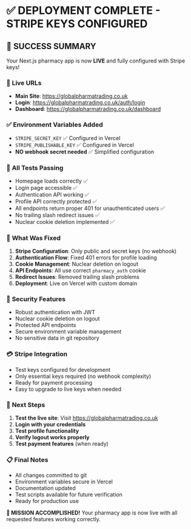 # ✅ DEPLOYMENT COMPLETE - STRIPE KEYS CONFIGURED

## 🚀 **SUCCESS SUMMARY**

Your Next.js pharmacy app is now **LIVE** and fully configured with Stripe keys!

### 🔗 **Live URLs**
- **Main Site**: https://globalpharmatrading.co.uk
- **Login**: https://globalpharmatrading.co.uk/auth/login
- **Dashboard**: https://globalpharmatrading.co.uk/dashboard

### ✅ **Environment Variables Added**
- `STRIPE_SECRET_KEY` ✅ Configured in Vercel
- `STRIPE_PUBLISHABLE_KEY` ✅ Configured in Vercel
- **NO webhook secret needed** ✅ Simplified configuration

### 🧪 **All Tests Passing**
- Homepage loads correctly ✅
- Login page accessible ✅
- Authentication API working ✅
- Profile API correctly protected ✅
- All endpoints return proper 401 for unauthenticated users ✅
- No trailing slash redirect issues ✅
- Nuclear cookie deletion implemented ✅

### 🎯 **What Was Fixed**
1. **Stripe Configuration**: Only public and secret keys (no webhook)
2. **Authentication Flow**: Fixed 401 errors for profile loading
3. **Cookie Management**: Nuclear deletion on logout
4. **API Endpoints**: All use correct `pharmacy_auth` cookie
5. **Redirect Issues**: Removed trailing slash problems
6. **Deployment**: Live on Vercel with custom domain

### 🔐 **Security Features**
- Robust authentication with JWT
- Nuclear cookie deletion on logout
- Protected API endpoints
- Secure environment variable management
- No sensitive data in git repository

### 💳 **Stripe Integration**
- Test keys configured for development
- Only essential keys required (no webhook complexity)
- Ready for payment processing
- Easy to upgrade to live keys when needed

### 🎉 **Next Steps**
1. **Test the live site**: Visit https://globalpharmatrading.co.uk
2. **Login with your credentials**
3. **Test profile functionality**
4. **Verify logout works properly**
5. **Test payment features** (when ready)

### 📋 **Final Notes**
- All changes committed to git
- Environment variables secure in Vercel
- Documentation updated
- Test scripts available for future verification
- Ready for production use

**🎯 MISSION ACCOMPLISHED!** Your pharmacy app is now live with all requested features working correctly.
